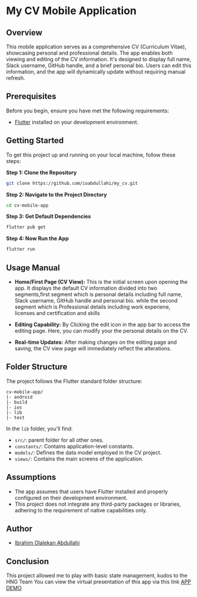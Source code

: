 

# My CV Mobile Application

## Overview

This mobile application serves as a comprehensive CV (Curriculum Vitae), showcasing personal and professional details. The app enables both viewing and editing of the CV information. It's designed to display full name, Slack username, GitHub handle, and a brief personal bio. Users can edit this information, and the app will dynamically update without requiring manual refresh.

## Prerequisites

Before you begin, ensure you have met the following requirements:
- [Flutter](https://flutter.dev/) installed on your development environment.

## Getting Started

To get this project up and running on your local machine, follow these steps:

**Step 1: Clone the Repository**

```bash
git clone https://github.com/ioabdullahi/my_cv.git
```

**Step 2: Navigate to the Project Directory**

```bash
cd cv-mobile-app
```

**Step 3: Get Default Dependencies**

```bash
flutter pub get
```

**Step 4: Now Run the App**

```bash
flutter run
```

## Usage Manual

- **Home/First Page (CV View):** This is the initial screen upon opening the app. It displays the default CV information divided into two segments,first segment which is personal details including full name, Slack username, GitHub handle and personal bio. while the second segment which is Professional details including work experiene, licenses and certification and skills

- **Editing Capability:** By Clicking the edit icon in the app bar to access the editing page. Here, you can modify your the personal details on the CV.

- **Real-time Updates:** After making changes on the editing page and saving, the CV view page will immediately reflect the alterations.

## Folder Structure

The project follows the Flutter standard folder structure:

```
cv-mobile-app/
|- android
|- build
|- ios
|- lib
|- test
```

In the `lib` folder, you'll find:
- `src/`: parent folder for all other ones.
- `constants/`: Contains application-level constants.
- `models/`: Defines the data model employed in the CV project.
- `views/`: Contains the main screens of the application.


## Assumptions

- The app assumes that users have  Flutter installed and properly configured on their development environment.
- This project does not integrate any third-party packages or libraries, adhering to the requirement of native capabilities only.

## Author

- [Ibrahim Olalekan Abdullahi](https://www.github.com/ioabdullahi)

## Conclusion

This project allowed me to play with basic state management, kudos to the HNG Team
You can view the virtual presentation of this app via this link [APP DEMO](https://appetize.io/app/nt6lslc5ssb3yuvmp3hpsbm3qy)
